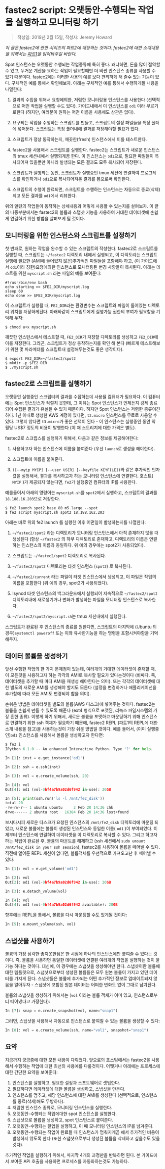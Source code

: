 # fastec2 script: 오랫동안-수행되는 작업을 실행하고 모니터링 하기
> 작성일: 2019년 2월 15일, 작성자: Jeremy Howard

_이 글은 fastec2에 관한 시리즈의 파트2에 해당하는 것이다. fastec2에 대한 소개내용을 위해서는 [파트1](./fastec2.md)을 읽어봐주길 바란다._

Spot 인스턴스는 오랫동안 수행되는 작업종류에 특히 좋다. 왜냐하면, 돈을 많이 절약할 수 있고, 무거운 계산을 요하는 작업이 필요할때만 더 비싼 인스턴스 종류를 사용할 수 있기 때문이다. fastec2에는 이러한 사용의 예를 보다 편리하게 해 줄수 있는 기능이 있다. 구체적인 예를 통해서 확인해보자. 아래는 구체적인 예를 통해서 수행하게될 내용을 나열한다:

1. 결과의 수집을 위해서 요청에의한, 저렴한 모니터링용 인스턴스를 사용한다 (선택적으로 어떤 작업을 실행할 수도 있다). 가이드내에서 이 인스턴스를 `od1` 이라 부르기로한다 (하지만, 여러분이 원하는 어떤 이름을 사용해도 상관은 없다).

2. 요구되는 작업을 수행하는 스크립트를 만들고, 스크립트의 설정 파일들을 특정 폴더에 넣어둔다. 스크립트는 특정 폴더내에 결과를 저장해야할 필요가 있다.

3. 스크립트가 정상 동작하는지, 깨끗한(fresh) 인스턴스에서 이를 테스트한다.

4. fastec2을 사용해서 스크립트를 실행한다. fastec2는 스크립트가 새로운 인스턴스의 tmux 세션내에서 실행되게끔 한다. 이 인스턴스는 `od1`으로, 필요한 파일들이 복사되어져 있을뿐만 아니라 발생되는 모든 결과도 모두 복사되어 저장된다.

5. 스크립트가 실행되는 동안, 스크립트가 실행중인 tmux 세션에 연결하여 프로그레스를 확인하거나 `od1`으로 복사되어져온 결과를 봄으로써 확인한다.

6. 스크립트의 수행이 완료되면, 스크립트를 수행하는 인스턴스는 자동으로 종료(삭제)되고 모든 결과를 `od1`에서 리뷰한다.

위의 일련의 작업들이 동작하는 상세내용과 어떻게 사용할 수 있는지를 살펴보자. 이 글의 나중부분에서는 fastec2의 볼륨과 스탭샷 기능을 사용하여 거대한 데이터셋에 손쉽게 연결하기 위한 방법을 살펴보게 될 것이다.

## 모니터링을 위한 인스턴스와 스크립트를 설정하기

첫 번째로, 원하는 작업을 완수할 수 있는 스크립트의 작성한다. fastec2로 스크립트를 실행할 때, 스크립트는 `~/fastec2` 디렉토리 내에서 실행되고, 이 디렉토리는 스크립트 실행에 필요한 (AMI에 들어있지 않은)추가적인 파일들을 포함해야 하고, (이 가이드에서 `od1`이라 칭한)요청에의한 인스턴스로 모니터링된 변경 사항들이 복사된다. 아래는 테스트를 위한 `myscript.sh` 라는 파일의 예를 보여준다:

```console
#!/usr/bin/env bash
echo starting >> $FE2_DIR/myscript.log
sleep 60
echo done >> $FE2_DIR/myscript.log
```

이 스크립트가 실행될 때, `FE2_DIR`라는 환경변수는 스크립트와 파일이 들어있는 디렉토리 위치를 저장하게된다. 아래와같이 스크립트에게 실행가능 권한의 부여가 필요함을 기억해 두자:

```console
$ chmod u+x myscript.sh
```

깨끗한 인스턴스에서 테스트할 때, `FE2_DIR`가 저장할 디렉토리를 생성하고 `FE2_DIR`에 이를 저장한다. 그리곤, 스크립트가 정상 동작하는지를 확인 해 본다 (빠르게 테스트해보기 위한 몇 파라메터를 스크립트내 설정해두는것도 좋은 생각이다).

```console
$ export FE2_DIR=~/fastec2/spot2
$ mkdir -p $FE2_DIR
$ ./myscript.sh
```

## fastec2로 스크립트를 실행하기

오랫동안 실행중인 스크립터의 결과를 수집하는데 사용될 컴퓨터가 필요하다. 이 컴퓨터에는 Spot 인스턴스가 적절치 못한데, 그 이유는 Spot 인스턴스가 언제든지 강제 종료되어 수집된 결과가 유실될 수 있기 때문이다. 하지만 Spot 인스턴스는 저렴한 종류이긴 하다. 1년 이내로 생성한 AWS 계정이 있다면, `t2.micro` 인스턴스를 무료로 사용할 수 있다. 그렇지 않다면 `t3.micro`가 좋은 선택이 된다 - 이 인스턴스는 실행중인 동안 약 월당 US$7 정도의 비용이 발행한다 (이 때 스토리지에 대한 가격은 별도).

fastec2로 스크립스를 실행하기 위해서, 다음과 같은 정보를 제공해야한다:

1. 사용하고자 하는 인스턴스에 이름을 붙여준다 (우선 `launch`로 생성을 해야한다).

2. 스크립트에 이름을 붙여준다.

3. `([--myip MYIP] [--user USER] [--keyfile KEYFILE])`와 같은 추가적인 인자값을 설정해서, 결과를 복사하고자 하는 모니터링 인스턴스에 연결한다. 호스트( `MYIP` )가 제공되지 않는다면, `fe2`가 실행중인 컴퓨터의 IP를 사용한다. 

예를들어서 아래의 명령어는 `myscript.sh`를 `spot2`에서 실행하고, 스크립트의 결과를 `18.188.16.203`으로 저장한다.

```console
$ fe2 launch spot2 base 80 m5.large --spot
$ fe2 script myscript.sh spot2 18.188.162.203
```

아래는 바로 위의 fe2 launch 를 실행한 이후 어떤일이 발생하는지를 나열한다:

1. `~/fastec2/spot2` 라는 디렉토리가 모니터링 인스턴스에서 아직 존재하지 않을 때 생성된다 (항상 `~/fastec2` 의 하부 디렉토리로 존재하고, 디렉토리의 이름은 연결하는 인스턴스의 이름과 동일하다. 위 예의 경우에는 spot2가 사용되었다).

2. 스크립트는 `~/fastec2/spot2` 디렉토리로 복사된다.

3. `~/fastec2/spot2` 디렉토리는 타겟 인스턴스 (`spot2`) 로 복사된다.

4. `~/fastec2/current` 라는 파일이 타겟 인스턴스에서 생성되고, 이 파일은 작업의 이름을 포함한다 (위 예의 경우, spot2가 사용되었다).

5. lsyncd 타겟 인스턴스의 백그라운드에서 실행되어 지속적으로 `~/fastec2/spot2` 디렉토리내에 새로생기거나 변화가 발생하는 파일을 모니터링 인스턴스로 복사한다.

6. `~/fastec2/spot2/myscript.sh`는 tmux 세션내에서 실행된다.

스크립트가 완료된 후 인스턴스의 종료를 원한다면, 스크립트의 마지막에 (Ubuntu 의 경우)`systemctl poweroff` 또는 이와 유사한기능을 하는 명령을 포함시켜야함을 기억해두자.

## 데이터 볼륨을 생성하기

앞선 수행한 작업의 한 가지 문제점이 있는데, 여러개의 거대한 데이터셋이 존재할 때, 이 모든것을 사용하고자 하는 각각의 AMI로 복사할 필요가 있다는것이다 (비싸다. 즉, 데이터셋을 추가할 때 마다 AMI을 재생성 해야한다는 의미). 또는 각각의 데이터셋에 대한 별도의 새로운 AMI를 생성해야 할지도 모른다 (설정을 변경하거나 애플리케이션을 추가함에 따라 모든 AMI도 변경되야 함을 의미).

손쉬운 방법은 데이터셋을 별도의 볼륨(AWS 디스크)에 넣어주는 것이다. fastec2는 볼륨을 손쉽게 만들 수 있도록 해준다 (ext4 형식으로 포맷된, 리눅스 파일시스템의 가장 흔한 종류). 이렇게 하기 위해서, 새로운 볼륨을 포맷하고 마운팅하기 위해 인스턴스로 연결하기 위한 ssh 객체가 필요하기 때문에, fastec2 REPL (파트1의 REPL에 대한 소개 내용을 참고)을 사용하는것이 가장 쉬운 방법일 것이다. 예를 들어서, (이미 실행중인)`od1` 인스턴스를 사용해서 볼륨을 생성하고자 한다면:

```python
$ fe2 i
IPython 6.1.0 -- An enhanced Interactive Python. Type '?' for help.

In [1]: inst = e.get_instance('od1')

In [2]: ssh = e.ssh(inst)

In [3]: vol = e.create_volume(ssh, 20)

In [4]: vol
Out[4]: od1 (vol-0bf4a7b9a02d6f942 in-use): 20GB

In [5]: print(ssh.run('ls -l /mnt/fe2_disk'))
total 20
-rw-rw-r-- 1 ubuntu ubuntu     2 Feb 20 14:36 chk
drwx------ 2 ubuntu root   16384 Feb 20 14:36 lost+found
```

보시다시피 새로운 디스크가 요청된 인스턴스의 `/mnt/fe2_disk` 디렉토리에 마운팅 되었고, 새로운 볼륨에는 볼륨이 생성된 인스턴스와 동일한 이름( `od1` )이 부여되었다. 이제부터 인스턴스에 연결하여 데이터셋을 이 디렉토리로 복사할 수 있다. 그리고 하고자 하는 작업이 완료된 후, 볼륨의 마운트를 해제하고 (ssh 세션에서 `sudo umount /mnt/fe2_disk in your ssh session`), fastec2를 사용하여 볼륨을 떼어낼 수 있다. 직전에 열어둔 REPL 세션이 없다면, 볼륨객체를 우선적으로 가져오고난 후 떼어낼 수 있다.

```python
In [1]: vol = e.get_volume('od1')

In [2]: vol
Out[2]: od1 (vol-0bf4a7b9a02d6f942 in-use): 20GB

In [3]: e.detach_volume(vol)

In [4]: vol
Out[4]: od1 (vol-0bf4a7b9a02d6f942 available): 20GB
```

향후에는 REPL을 통해서, 볼륨을 다시 마운팅할 수도 있게될 것이다:

```python
In [5]: e.mount_volume(ssh, vol)

```

## 스냅샷을 사용하기

볼륨의 가장 심각한 좋지못한점은 한 시점에 하나의 인스턴스에만 붙여줄 수 있다는 것이다. 즉, 볼륨을 사용하면 동일한 데이터셋에 연결된 여러개의 작업을 실행하는 것이 불가능 하다는 것이다. 대신에, 이 경우에는 스냅샷을 생성해야만 한다. 스냅샷이란 볼륨에 대한 템플릿으로, 스냅삿으로부터 생성된 볼륨들은 모두 원본 볼륨이 가지고 있던 데이터를 가지게 된다. 스냅샷들은 볼륨에 추가되는 어떤 추가적인 정보로 업데이트되지 않음을 알아두자 - 스냅샷에 포함된 원본 데이터는 어떠한 변화도 없이 그대로 남겨진다.

볼륨의 스냅샷을 생성하기 위해서는 (`vol` 이라는 볼륨 객체가 이미 있고, 인스턴스로부터 떼어냈다고 가정한다):

```python
In [7]: snap = e.create_snapshot(vol, name="snap1")
```

그러면, 스냅샷을 사용해서 자동으로 인스턴스로 붙여질 수 있는 볼륨을 생성할 수 있다:

```python
In [8]: vol = e.create_volume(ssh, name="vol1", snapshot="snap1")
```

## 요약

지금까지 궁금증에 대한 모든 내용이 다뤄졌다. 앞으로의 포스팅에서는 fastec2을 사용해서 수행하는 작업에 대한 최선의 사용예를 다룰것이다. 어쨋거나 아래에는 프로세스에 대한 간단한 요약을 보여준다:

1. 인스턴스를 실행하고, 필요한 설정과 소프트웨어로 셋업한다.
2. 필요하다면 데이터셋에 대한 볼륨을 생성하고, 스냅샷을 만든다.
3. 인스턴스를 멈추고, 해당 인스턴스에 대한 AMI를 생성한다 (선택적으로, 인스턴스를 종료(삭제)해도 무방하다).
4. 저렴한 인스턴스 종류로, 모니터링 인스턴스를 실행한다.
5. 오랫동안-수행되는 작업에대한 spot 인스턴스를 실행한다.
6. 스냅샷으로 볼륨을 생성하고, spot 인스턴스로 붙여준다.
7. 오랫동안-수행되는 잘업을 실행하고, 이 때 모니터링 인스턴스의 IP를 넘겨준다.
8. 오랫동안-수행되는 작업이 완료될 때 인스턴스가 멈춰지게끔 해서 추가적인 비용이 발생하지 않도록 한다 (또한 스냅샷으로부터 생성된 볼륨을 삭제하고 싶을수도 있을것다).

추가적인 작업을 실행하기 위해서, 마지막 4개의 과정만을 반복하면 된다. 본 가이드에서 보여준 API 호출을 사용하면 프로세스를 자동화하는것도 가능하다.

